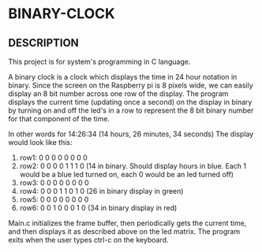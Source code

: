 # BINARY-CLOCK
## DESCRIPTION

This project is for system's programming in C language.

A binary clock is a clock which displays the time in 24 hour notation in binary. Since the screen on the Raspberry pi is 8 pixels wide, we can easily display an 8 bit number across one row of the display. The program displays the current time (updating once a second) on the display in binary by turning on and off the led's in a row to represent the 8 bit binary number for that component of the time. 

In other words for 14:26:34 (14 hours, 26 minutes, 34 seconds) The display would look like this:

1. row1: 0 0 0 0 0 0 0 0
2. row2: 0 0 0 0 1 1 1 0 (14 in binary.  Should display hours in blue.  Each 1 would be a blue led turned on, each 0 would be an led turned off)
3. row3: 0 0 0 0 0 0 0 0
4. row4: 0 0 0 1 1 0 1 0 (26 in binary display in green)
5. row5: 0 0 0 0 0 0 0 0
6. row6: 0 0 1 0 0 0 1 0 (34 in binary display in red)

Main.c initializes the frame buffer, then periodically gets the current time, and then displays it as described above on the led matrix.  The program exits when the user types ctrl-c on the keyboard.
